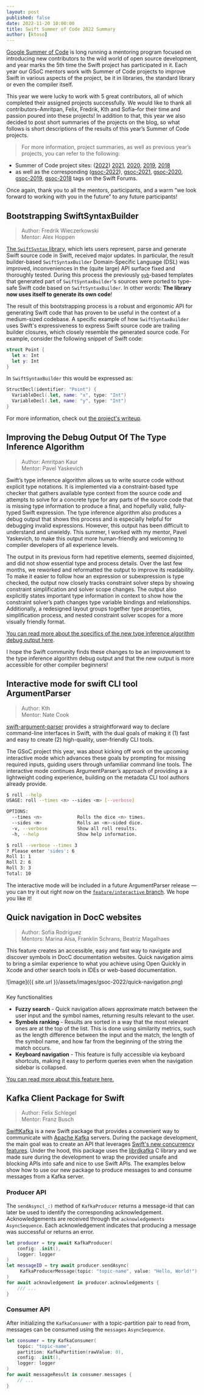 ```yaml
---
layout: post
published: false
date: 2022-11-20 10:00:00
title: Swift Summer of Code 2022 Summary
author: [ktoso]
---
```


[Google Summer of Code](https://summerofcode.withgoogle.com) is long running a mentoring program focused on introducing new contributors to the wild world of open source development, and year marks the 5th time the Swift project has participated in it. Each year our GSoC mentors work with Summer of Code projects to improve Swift in various aspects of the project, be it in libraries, the standard library or even the compiler itself.

This year we were lucky to work with 5 great contributors, all of which completed their assigned projects successfully. We would like to thank all contributors–Amritpan, Felix, Fredrik, Kth and Sofía–for their time and passion poured into these projects! In addition to that, this year we also decided to post short summaries of the projects on the blog, so what follows is short descriptions of the results of this year’s Summer of Code projects.


>For more information, project summaries, as well as previous year’s projects, you can refer to the following: 
- Summer of Code project sites: ([2022](https://summerofcode.withgoogle.com/programs/2022/organizations/swift)) [2021](https://summerofcode.withgoogle.com/archive/2021/organizations/4908645044715520), [2020](https://summerofcode.withgoogle.com/archive/2020/organizations/4543471290941440), [2019](https://summerofcode.withgoogle.com/archive/2019/organizations/6407128493850624), [2018](https://summerofcode.withgoogle.com/archive/2018/organizations/5146674678726656) 
- as well as the corresponding ([gsoc-2022](https://forums.swift.org/tag/gsoc-2022)), [gsoc-2021](https://forums.swift.org/tag/gsoc-2021), [gsoc-2020](https://forums.swift.org/tag/gsoc-2020), [gsoc-2019](https://forums.swift.org/tag/gsoc-2019), [gsoc-2018](https://forums.swift.org/tag/gsoc-2018) tags on the Swift Forums.


Once again, thank you to all the mentors, participants, and a warm “we look forward to working with you in the future” to any future participants!

## Bootstrapping SwiftSyntaxBuilder

> Author: Fredrik Wieczerkowski <br/>
> Mentor: Alex Hoppen

[The `SwiftSyntax` library](https://github.com/apple/swift-syntax), which lets users represent, parse and generate Swift source code in Swift, received major updates. In particular, the result builder-based `SwiftSyntaxBuilder` Domain-Specific Language (DSL) was improved, inconveniences in the (quite large) API surface fixed and thoroughly tested. During this process the previously [`gyb`](https://github.com/apple/swift/blob/main/utils/gyb.py)-based templates that generated part of `SwiftSyntaxBuilder`'s sources were ported to type-safe Swift code based on `SwiftSyntaxBuilder`. In other words: **The library now uses itself to generate its own code**! 

The result of this bootstrapping process is a robust and ergonomic API for generating Swift code that has proven to be useful in the context of a medium-sized codebase. A specific example of how `SwiftSyntaxBuilder` uses Swift's expressiveness to express Swift source code are trailing builder closures, which closely resemble the generated source code. For example, consider the following snippet of Swift code:

```swift
struct Point {
  let x: Int
  let y: Int
}
```

In `SwiftSyntaxBuilder` this would be expressed as:

```swift
StructDecl(identifier: "Point") {
  VariableDecl(.let, name: "x", type: "Int")
  VariableDecl(.let, name: "y", type: "Int")
}
```

For more information, check out [the project's writeup](https://gist.github.com/fwcd/b70cc91a27a4d00baf869785a3bf8a6d).

## Improving the Debug Output Of The Type Inference Algorithm

> Author: Amritpan Kaur <br/>
> Mentor: Pavel Yaskevich

Swift’s type inference algorithm allows us to write source code without explicit type notations. It is implemented via a constraint-based type checker that gathers available type context from the source code and attempts to solve for a concrete type for any parts of the source code that is missing type information to produce a final, and hopefully valid, fully-typed Swift expression. The type inference algorithm also produces a debug output that shows this process and is especially helpful for debugging invalid expressions. However, this output has been difficult to understand and unwieldy. This summer, I worked with my mentor, Pavel Yaskevich, to make this output more human-friendly and welcoming to compiler developers of all experience levels.

The output in its previous form had repetitive elements, seemed disjointed, and did not show essential type and process details. Over the last few months, we reworked and reformatted the output to improve its readability. To make it easier to follow how an expression or subexpression is type checked, the output now closely tracks constraint solver steps by showing constraint simplification and solver scope changes. The output also explicitly states important type information in context to show how the constraint solver’s path changes type variable bindings and relationships. Additionally, a redesigned layout groups together type properties, simplification process, and nested constraint solver scopes for a more visually friendly format.

[You can read more about the specifics of the new type inference algorithm debug output here](https://forums.swift.org/t/improving-the-debug-output-of-the-type-inference-algorithm-an-update/60521).

I hope the Swift community finds these changes to be an improvement to the type inference algorithm debug output and that the new output is more accessible for other compiler beginners!

## Interactive mode for swift CLI tool ArgumentParser

> Author: Kth <br/>
> Mentor: Nate Cook

[swift-argument-parser](https://github.com/apple/swift-argument-parser) provides a straightforward way to declare command-line interfaces in Swift, with the dual goals of making it (1) fast and easy to create (2) high-quality, user-friendly CLI tools.

The GSoC project this year, was about kicking off work on the upcoming interactive mode which advances these goals by prompting for missing required inputs, guiding users through unfamiliar command line tools. The interactive mode continues ArgumentParser’s approach of providing a a lightweight coding experience, building on the metadata CLI tool authors already provide. 

```bash
$ roll --help
USAGE: roll --times <n> --sides <m> [--verbose]

OPTIONS:
  --times <n>             Rolls the dice <n> times.
  --sides <m>             Rolls an <m>-sided dice.
  -v, --verbose           Show all roll results.
  -h, --help              Show help information.

$ roll --verbose --times 3
? Please enter 'sides': 6
Roll 1: 1
Roll 2: 6
Roll 3: 3
Total: 10
```

The interactive mode will be included in a future ArgumentParser release — you can try it out right now on the [`feature/interactive` branch](https://github.com/apple/swift-argument-parser/tree/feature/interactive). We hope you like it!


## Quick navigation in DocC websites

> Author: Sofía Rodríguez <br/>
> Mentors: Marina Aísa, Franklin Schrans, Beatriz Magalhaes

This feature creates an accessible, easy and fast way to navigate and discover symbols in DocC documentation websites. Quick navigation aims to bring a similar experience to what you achieve using Open Quickly in Xcode and other search tools in IDEs or web-based documentation.

![image]({{ site.url }}/assets/images/gsoc-2022/quick-navigation.png)


### 
Key functionalities

* **Fuzzy search** - Quick navigation allows approximate match between the user input and the symbol names, returning results relevant to the user.
* **Symbols ranking** - Results are sorted in a way that the most relevant ones are at the top of the list. This is done using similarity metrics, such as the length difference between the input and the match, the length of the symbol name, and how far from the beginning of the string the match occurs.
* **Keyboard navigation** - This feature is fully accessible via keyboard shortcuts, making it easy to perform queries even when the navigation sidebar is collapsed.

[You can read more about this feature here.](https://forums.swift.org/t/pitch-quick-navigation-in-docc-render/59550/)

## Kafka Client Package for Swift

> Author: Felix Schlegel <br/>
> Mentor: Franz Busch

[SwiftKafka](https://github.com/swift-server/swift-kafka-gsoc) is a new Swift package that provides a convenient way to communicate with [Apache Kafka](https://kafka.apache.org/) servers. During the package development, the main goal was to create an API that leverages [Swift's new concurrency features](https://docs.swift.org/swift-book/LanguageGuide/Concurrency.html). Under the hood, this package uses the [librdkafka](http://github.com/edenhill/librdkafka) C library and we made sure during the development to wrap the provided unsafe and blocking APIs into safe and nice to use Swift APIs.
The examples below show how to use our new package to produce messages to and consume messages from a Kafka server.

### **Producer API**

The `sendAsync(_:)` method of `KafkaProducer` returns a message-id that can later be used to identify the corresponding acknowledgement. Acknowledgements are received through the `acknowledgements` `AsyncSequence`. Each acknowledgement indicates that producing a message was successful or returns an error.

```swift
let producer = try await KafkaProducer(
    config: .init(),
    logger: logger
)
let messageID = try await producer.sendAsync(
     KafkaProducerMessage(topic: "topic-name", value: "Hello, World!")
)
for await acknowledgement in producer.acknowledgements {
    /// ...
}
```

### **Consumer API**

After initializing the `KafkaConsumer` with a topic-partition pair to read from, messages can be consumed using the `messages` `AsyncSequence`.


```swift
let consumer = try KafkaConsumer(
    topic: "topic-name",
    partition: KafkaPartition(rawValue: 0),
    config: .init(),
    logger: logger
)
for await messageResult in consumer.messages {
    // ...
}
```

